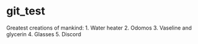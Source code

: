# git_test
Greatest creations of mankind:
    1. Water heater
    2. Odomos
    3. Vaseline and glycerin
    4. Glasses
    5. Discord
